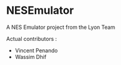 NESEmulator
===========

A NES Emulator project from the Lyon Team

Actual contributors :

- Vincent Penando
- Wassim Dhif
